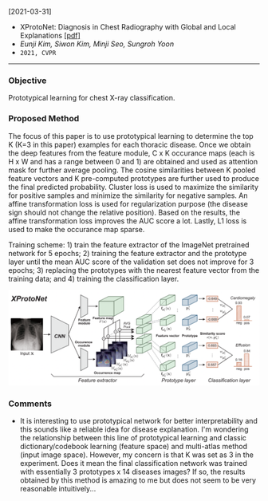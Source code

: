 [2021-03-31]
- XProtoNet: Diagnosis in Chest Radiography with Global and Local Explanations [[pdf]](https://arxiv.org/pdf/2103.10663.pdf) 
- *Eunji Kim, Siwon Kim, Minji Seo, Sungroh Yoon*
- `2021, CVPR`

****

### Objective
Prototypical learning for chest X-ray classification.

### Proposed Method
The focus of this paper is to use prototypical learning to determine the top K (K=3 in this paper) examples for each thoracic disease. Once we obtain the deep features from the feature module, C x K occurance maps (each is H x W and has a range between 0 and 1) are obtained and used as attention mask for further average pooling. The cosine similarities between K pooled feature vectors and K pre-computed prototypes are further used to produce the final predicted probability. Cluster loss is used to maximize the similarity for positive samples and minimize the similarity for negative samples. An affine transformation loss is used for regularization purpose (the disease sign should not change the relative position). Based on the results, the affine transformation loss improves the AUC score a lot. Lastly, L1 loss is used to make the occurance map sparse. 

Training scheme: 1) train the feature extractor of the ImageNet pretrained network for 5 epochs; 2) training the feature extractor and the prototype layer until the mean AUC score of the validation set does not improve for 3 epochs; 3) replacing the prototypes with the nearest feature vector from the training data; and 4) training the classification layer. 

![Alt text](https://github.com/han-liu/Papers/blob/master/figures/XProtoNet%20Diagnosis%20in%20Chest%20Radiography%20with%20Global%20and%20Local%20Explanations.png?raw=true)


### Comments
- It is interesting to use prototypical network for better interpretability and this sounds like a reliable idea for disease explanation. I'm wondering the relationship between this line of prototypical learning and classic dictionary/codebook learning (feature space) and multi-atlas method (input image space). However, my concern is that K was set as 3 in the experiment. Does it mean the final classification network was trained with essentially 3 prototypes x 14 diseases images? If so, the results obtained by this method is amazing to me but does not seem to be very reasonable intuitively... 





